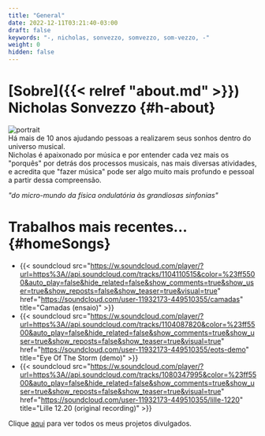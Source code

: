 ```yaml
---
title: "General"
date: 2022-12-11T03:21:40-03:00
draft: false
keywords: "-, nicholas, sonvezzo, somvezzo, som-vezzo, -"
weight: 0
hidden: false
---
```

# [Sobre]({{< relref "about.md" >}}) Nicholas Sonvezzo {#h-about}

<!--<a href="{{< relref "pv022022.md" >}}">LP</a>-->

<p class="portraits-p">

![portrait](/portrait.jpeg)  
Há mais de 10 anos ajudando pessoas a realizarem seus sonhos dentro do universo musical.  
Nicholas é apaixonado por música e por entender cada vez mais os "porquês" por detrás dos processos musicais, nas mais diversas atividades, e acredita que "fazer música" pode ser algo muito mais profundo e pessoal a partir dessa compreensão.

</p>

_"do micro-mundo da física ondulatória às grandiosas sinfonias"_

<div class="row"></div>

<!--
## Últimos conteúdos

### Teoria musical

### Composição em SuperCollider
-->

# Trabalhos mais recentes... {#homeSongs}

- {{< soundcloud src="https://w.soundcloud.com/player/?url=https%3A//api.soundcloud.com/tracks/1104110515&color=%23ff5500&auto_play=false&hide_related=false&show_comments=true&show_user=true&show_reposts=false&show_teaser=true&visual=true" href="https://soundcloud.com/user-11932173-449510355/camadas" title="Camadas (ensaio)" >}}
- {{< soundcloud src="https://w.soundcloud.com/player/?url=https%3A//api.soundcloud.com/tracks/1104087820&color=%23ff5500&auto_play=false&hide_related=false&show_comments=true&show_user=true&show_reposts=false&show_teaser=true&visual=true" href="https://soundcloud.com/user-11932173-449510355/eots-demo" title="Eye Of The Storm (demo)" >}}
- {{< soundcloud src="https://w.soundcloud.com/player/?url=https%3A//api.soundcloud.com/tracks/1080347995&color=%23ff5500&auto_play=false&hide_related=false&show_comments=true&show_user=true&show_reposts=false&show_teaser=true&visual=true" href="https://soundcloud.com/user-11932173-449510355/lille-1220" title="Lille 12.20 (original recording)" >}}

<p>Clique <a href="https://soundcloud.com/user-11932173-449510355" target="_blank">aqui</a> para ver todos os meus projetos divulgados.</p>